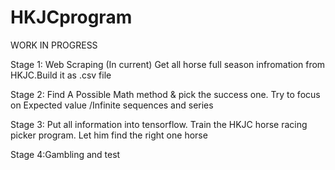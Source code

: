 # HKJCprogram

WORK IN PROGRESS

Stage 1: Web Scraping (In current)
Get all horse full season infromation from HKJC.Build it as .csv file 

Stage 2: Find A Possible Math method & pick the success one.
Try to focus on Expected value /Infinite sequences and series

Stage 3: Put all information into tensorflow. 
Train the HKJC horse racing picker program. Let him find the right one horse

Stage 4:Gambling and test
